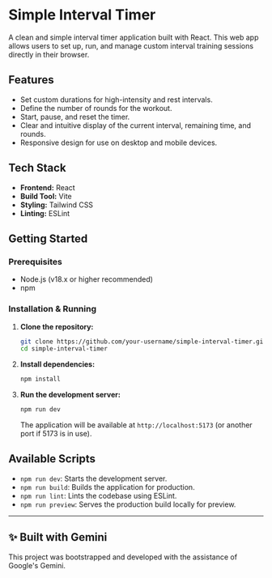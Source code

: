 # Simple Interval Timer

A clean and simple interval timer application built with React. This web app allows users to set up, run, and manage custom interval training sessions directly in their browser.

## Features

*   Set custom durations for high-intensity and rest intervals.
*   Define the number of rounds for the workout.
*   Start, pause, and reset the timer.
*   Clear and intuitive display of the current interval, remaining time, and rounds.
*   Responsive design for use on desktop and mobile devices.

## Tech Stack

*   **Frontend:** React
*   **Build Tool:** Vite
*   **Styling:** Tailwind CSS
*   **Linting:** ESLint

## Getting Started

### Prerequisites

*   Node.js (v18.x or higher recommended)
*   npm

### Installation & Running

1.  **Clone the repository:**
    ```bash
    git clone https://github.com/your-username/simple-interval-timer.git
    cd simple-interval-timer
    ```

2.  **Install dependencies:**
    ```bash
    npm install
    ```

3.  **Run the development server:**
    ```bash
    npm run dev
    ```
    The application will be available at `http://localhost:5173` (or another port if 5173 is in use).

## Available Scripts

*   `npm run dev`: Starts the development server.
*   `npm run build`: Builds the application for production.
*   `npm run lint`: Lints the codebase using ESLint.
*   `npm run preview`: Serves the production build locally for preview.

---

## ✨ Built with Gemini

This project was bootstrapped and developed with the assistance of Google's Gemini.
